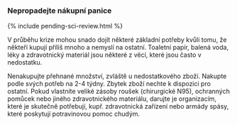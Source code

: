 ### Nepropadejte nákupní panice

{% include pending-sci-review.html %}

V průběhu krize mohou snado dojít některé základní potřeby kvůli tomu, že někteří kupují příliš mnoho a nemyslí na ostatní. Toaletní papír, balená voda, léky a zdravotnický materiál jsou některé z věcí, které jsou často v nedostatku.

Nenakupujte přehnané množství, zvláště u nedostatkového zboží. Nakupte podle svých potřeb na 2-4 týdny. Zbytek zboží nechte k dispozici pro ostatní. Pokud vlastníte veliké zásoby roušek (chirurgické N95), ochranných pomůcek nebo jiného zdravotnického materiálu, darujte je organizacím, které je skutečně potřebují, kupř. zdravotnická zařízení nebo armády spásy, které poskytují potravinovou pomoc chudým.
